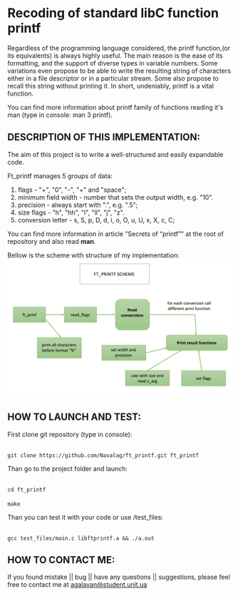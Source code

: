 # Recoding of standard libC function printf

Regardless of the programming language considered, the printf function,(or its equivalents)
is always highly useful. The main reason is the ease of its formatting, and the
support of diverse types in variable numbers. Some variations even propose to be able to
write the resulting string of characters either in a file descriptor or in a particular stream.
Some also propose to recall this string without printing it. In short, undeniably, printf
is a vital function. 

You can find more information about printf family of functions reading it's man (type in console: man 3 printf).

## DESCRIPTION OF THIS IMPLEMENTATION:

The aim of this project is to write a well-structured and easily expandable code.

Ft_printf manages 5 groups of data:
1) flags - "+", "0", "-", "+" and "space";
2) minimum field width - number that sets the output width, e.g. "10".
3) precision - always start with ".", e.g. ".5";
4) size flags - "h", "hh", "l", "ll", "j", "z".
5) conversion letter - s, S, p, D, d, i, o, O, u, U, x, X, c, C;

You can find more information in article "Secrets of “printf”" at the root of repository and also read **man**.

Bellow is the scheme with structure of my implementation:
<img src="screenshots/ft_printf_scheme.png" width="800">

## HOW TO LAUNCH AND TEST:

First clone git repository (type in console):
```

git clone https://github.com/Navalag/ft_printf.git ft_printf

```

Than go to the project folder and launch:
```

cd ft_printf

make

```

Than you can test it with your code or use /test_files:
```

gcc test_files/main.c libftprintf.a && ./a.out

```

## HOW TO CONTACT ME:

If you found mistake || bug || have any questions || suggestions, please feel free to contact me at
agalavan@student.unit.ua
